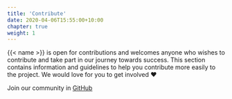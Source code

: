 ```yaml
---
title: 'Contribute'
date: 2020-04-06T15:55:00+10:00
chapter: true
weight: 1
---
```



{{< name >}} is open for contributions and welcomes anyone who wishes to contribute and take part in our journey towards success. This section contains information and guidelines to help you contribute more easily to the project. We would love for you to get involved :heart:

Join our community in 
<a href="https://{{< github_base >}}/{{< github_repo >}}" style="color:inherit"><i class="fab fa-github fa-2x m-1"></i><span class="font-weight-bolder">GitHub</span></a>
